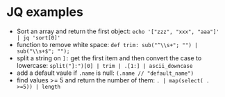 # JQ examples

- Sort an array and return the first object: `echo '["zzz", "xxx", "aaa"]' | jq 'sort[0]'`
- function to remove white space: `def trim: sub("^\\s+"; "") | sub("\\s+$"; "");`
- split a string on `]:` get the first item and then convert the case to lowercase: `split("]:")[0] | trim | .[1:] | ascii_downcase`
- add a default vaule if `.name` is null: `(.name // "default_name")`
- find values >= 5 and return the number of them: `. | map(select( . >=5)) | length `

